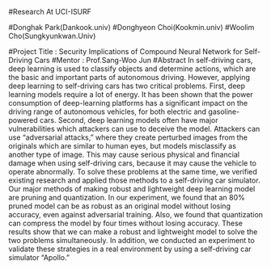 #Research At UCI-ISURF

#Donghak Park(Dankook.univ)
#Donghyeon Choi(Kookmin.univ)
#Woolim Cho(Sungkyunkwan.Univ)

#Project Title : Security Implications of Compound Neural Network for Self-Driving Cars
#Mentor : Prof.Sang-Woo Jun
#Abstract
In self-driving cars, deep learning is used to classify objects and determine actions, which
are the basic and important parts of autonomous driving. However, applying deep
learning to self-driving cars has two critical problems. First, deep learning models require
a lot of energy. It has been shown that the power consumption of deep-learning 
platforms has a significant impact on the driving range of autonomous vehicles, for both
electric and gasoline-powered cars. Second, deep learning models often have major
vulnerabilities which attackers can use to deceive the model. Attackers can use
“adversarial attacks,” where they create perturbed images from the originals which are
similar to human eyes, but models misclassify as another type of image. This may cause
serious physical and financial damage when using self-driving cars, because it may cause
the vehicle to operate abnormally. To solve these problems at the same time, we verified
existing research and applied those methods to a self-driving car simulator. Our major
methods of making robust and lightweight deep learning model are pruning and
quantization. In our experiment, we found that an 80% pruned model can be as robust
as an original model without losing accuracy, even against adversarial training. Also, we
found that quantization can compress the model by four times without losing accuracy.
These results show that we can make a robust and lightweight model to solve the two
problems simultaneously. In addition, we conducted an experiment to validate these
strategies in a real environment by using a self-driving car simulator “Apollo.”
